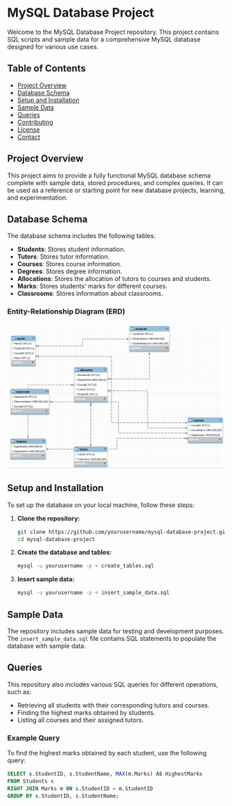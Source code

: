 # MySQL Database Project

Welcome to the MySQL Database Project repository. This project contains SQL scripts and sample data for a comprehensive MySQL database designed for various use cases.

## Table of Contents

- [Project Overview](#project-overview)
- [Database Schema](#database-schema)
- [Setup and Installation](#setup-and-installation)
- [Sample Data](#sample-data)
- [Queries](#queries)
- [Contributing](#contributing)
- [License](#license)
- [Contact](#contact)

## Project Overview

This project aims to provide a fully functional MySQL database schema complete with sample data, stored procedures, and complex queries. It can be used as a reference or starting point for new database projects, learning, and experimentation.

## Database Schema

The database schema includes the following tables:

- **Students**: Stores student information.
- **Tutors**: Stores tutor information.
- **Courses**: Stores course information.
- **Degrees**: Stores degree information.
- **Allocations**: Stores the allocation of tutors to courses and students.
- **Marks**: Stores students' marks for different courses.
- **Classrooms**: Stores information about classrooms.

### Entity-Relationship Diagram (ERD)

![ERD](data/UniversityDatabase.jpg) 

## Setup and Installation

To set up the database on your local machine, follow these steps:

1. **Clone the repository:**
    ```sh
    git clone https://github.com/yourusername/mysql-database-project.git
    cd mysql-database-project
    ```

2. **Create the database and tables:**
    ```sh
    mysql -u yourusername -p < create_tables.sql
    ```

3. **Insert sample data:**
    ```sh
    mysql -u yourusername -p < insert_sample_data.sql
    ```

## Sample Data

The repository includes sample data for testing and development purposes. The `insert_sample_data.sql` file contains SQL statements to populate the database with sample data.

## Queries

This repository also includes various SQL queries for different operations, such as:

- Retrieving all students with their corresponding tutors and courses.
- Finding the highest marks obtained by students.
- Listing all courses and their assigned tutors.

### Example Query

To find the highest marks obtained by each student, use the following query:

```sql
SELECT s.StudentID, s.StudentName, MAX(m.Marks) AS HighestMarks
FROM Students s
RIGHT JOIN Marks m ON s.StudentID = m.StudentID
GROUP BY s.StudentID, s.StudentName;
